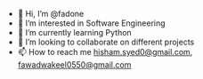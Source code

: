 - 👋 Hi, I’m @fadone
- 👀 I’m interested in Software Engineering
- 🌱 I’m currently learning Python
- 💞️ I’m looking to collaborate on different projects
- 📫 How to reach me hisham.syed0@gmail.com, fawadwakeel0550@gmail.com

<!---
fadone/fadone is a ✨ special ✨ repository because its `README.md` (this file) appears on your GitHub profile.
You can click the Preview link to take a look at your changes.
--->

